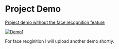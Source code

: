 # Project Demo

[Project demo without the face recognition feature](https://github.com/sidharthkmishra/ub-robotics-lab/blob/master/AppDemoWithFaceRecognition.mp4)

[![Demo1](https://img.youtube.com/vi/OLx88A7lKa4/0.jpg)](https://youtu.be/OLx88A7lKa4)

For face recginition I will upload another demo shortly.

